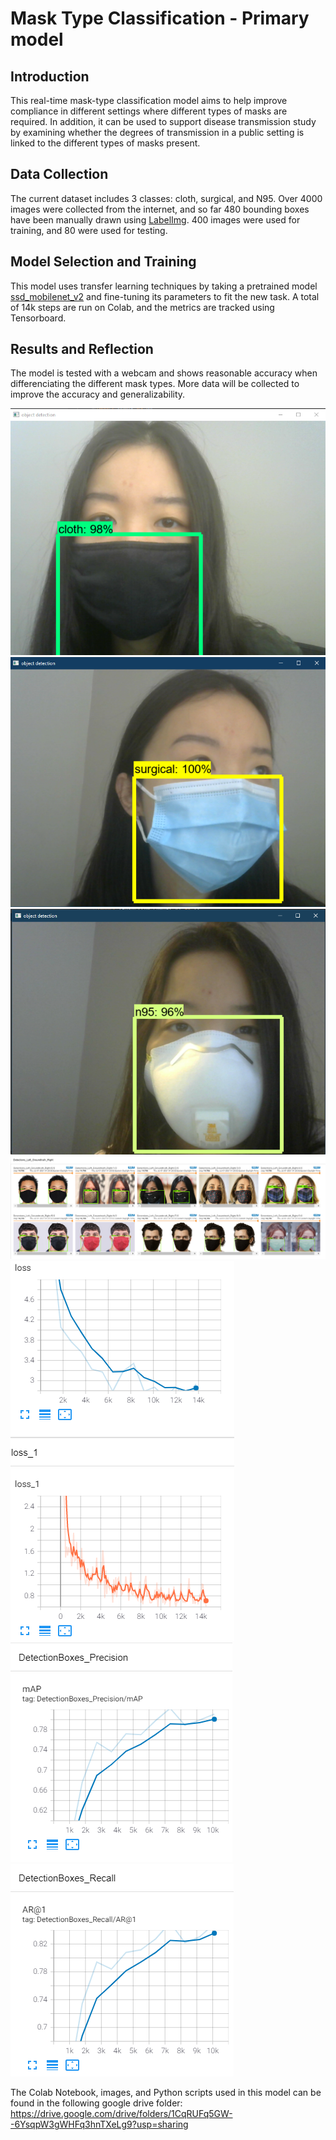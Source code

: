 # Mask Type Classification - Primary model
## Introduction
This real-time mask-type classification model aims to help improve compliance in different settings where different types of masks are required. In addition, it can be used to support disease transmission study by examining whether the degrees of transmission in a public setting is linked to the different types of masks present.

## Data Collection
The current dataset includes 3 classes: cloth, surgical, and N95. Over 4000 images were collected from the internet, and so far 480 bounding boxes have been manually drawn using [LabelImg](https://github.com/tzutalin/labelImg). 400 images were used for training, and 80 were used for testing.

## Model Selection and Training
This model uses transfer learning techniques by taking a pretrained model [ssd_mobilenet_v2](https://arxiv.org/abs/1512.02325) and fine-tuning its parameters to fit the new task. A total of 14k steps are run on Colab, and the metrics are tracked using Tensorboard.

## Results and Reflection
The model is tested with a webcam and shows reasonable accuracy when differenciating the different mask types. More data will be collected to improve the accuracy and generalizability.

![cloth](samples/cloth_0701.PNG)
![surgical](samples/surgical_0701.PNG)
![n95](samples/n95_0701.PNG)
![prediction vs ground truth](samples/Tensorboard_0630_Detection_14k.PNG)
![loss](samples/Tensorboard_0630_Loss_1_14k.PNG)
![precision](samples/Tensorboard_0630_Precision_10k.PNG)
![recall](samples/Tensorboard_0630_Recall_10k.PNG)

The Colab Notebook, images, and Python scripts used in this model can be found in the following google drive folder: https://drive.google.com/drive/folders/1CqRUFq5GW--6YsqpW3gWHFq3hnTXeLg9?usp=sharing
